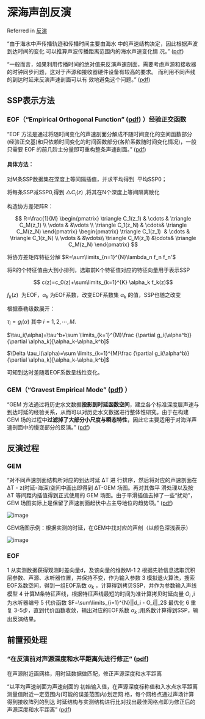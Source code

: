 # 深海声剖反演

Referred in [反演](zotero://note/u/AECNZVYX/?ignore=1)

“由于海水中声传播轨迹和传播时间主要由海水 中的声速结构决定，因此根据声波到达时间的变化 可以推算声波传播距离范围内的海水声速变化情 况。” ([pdf](zotero://open-pdf/library/items/ZGJJS4J6?page=1))

“一般而言，如果利用传播时间的绝对值来反演声速剖面，需要考虑声源和接收器的时钟同步问题，这对于声源和接收器硬件设备有较高的要求。 而利用不同声线的到达时延来反演声速剖面可以有 效地避免这个问题。” ([pdf](zotero://open-pdf/library/items/ZGJJS4J6?page=2))

## SSP表示方法

### EOF（“Empirical Orthogonal Function” ([pdf](zotero://open-pdf/library/items/ZGJJS4J6?page=2)) ）经验正交函数

“EOF 方法是通过将随时间变化的声速剖面分解成不随时间变化的空间函数部分(经验正交基)和只依赖时间变化的时间函数部分(各阶系数随时间变化情况)，一般只需要 EOF 的前几阶主分量即可重构整条声速剖面。” ([pdf](zotero://open-pdf/library/items/ZGJJS4J6?page=2&annotation=U736Q7J6))

#### 具体方法：

对M条SSP数据集在深度上等间隔插值，并求平均得到  平均SSP0；

将每条SSP减SSP0,得到 $\triangle C_i(z)$ ,将其在N个深度上等间隔离散化

构造协方差矩阵R：

$$ R=\frac{1}{M} \begin{pmatrix} \triangle C_1(z_1) & \cdots & \triangle C_M(z_1) \\ \vdots & &\vdots \\ \triangle C_1(z_N) & \cdots& \triangle C_M(z_N) \end{pmatrix}  \begin{pmatrix} \triangle C_1(z_1)  & \cdots & \triangle C_1(z_N) \\ \vdots & &\vdots\\ \triangle C_M(z_1) &\cdots& \triangle C_M(z_N) \end{pmatrix} $$

将协方差矩阵特征分解 $R=\sum\limits_{n=1}^{N}\lambda_n f_n f_n'$  

将R的个特征值由大到小排列，选取前K个特征值对应的特征向量用于表示SSP

$$ c(z)=c_0(z)+\sum\limits_{k=1}^{K} \alpha_k f_k(z)$$

$f_k(z)$  为EOF，$\alpha_k$ 为EOF系数，改变EOF系数集 $\alpha_k$ 的值，SSP也随之改变

根据泰勒级数展开：

$\tau_i = g_i(\alpha)$       其中$~i=1,2,\cdots,M.$

$\tau_i(\alpha)=\tau^b+\sum \limits_{k=1}^{M}\frac {\partial g_i(\alpha^b)}{\partial \alpha_k}[\alpha_k-\alpha_k^b]$ 

$\Delta \tau_i(\alpha)=\sum \limits_{k=1}^{M}\frac {\partial g_i(\alpha^b)}{\partial \alpha_k}[\alpha_k-\alpha_k^b]$

可知到达时差随着EOF系数呈线性变化。


### GEM（“Gravest Empirical Mode” ([pdf](zotero://open-pdf/library/items/ZGJJS4J6?page=1)) ）

“GEM 方法通过将历史水文数据**投影到时延函数空间**，建立各个标准深度层声速与到达时延的经验关系，从而可以对历史水文数据进行整体性研究。由于在构建 GEM 场的过程中**过滤掉了大部分小尺度与瞬态特性**，因此它主要适用于对海洋声速剖面中的慢变部分的反演。” ([pdf](zotero://open-pdf/library/items/ZGJJS4J6?page=2&annotation=LCK9T3H5))

## 反演过程

### GEM

“对不同声速剖面结构所对应的到达时延 ∆T 进 行排序，然后将对应的声速剖面在 ∆T - z(时延-海深)空间中画出即得到 ∆T-GEM 场图。再对其做平 滑处理以及按 ∆T 等间距内插值得到正式使用的 GEM 场图。由于平滑插值去掉了一些“扰动”， GEM 场图实际上是保留了声速剖面起伏中占主导地位的趋势项。” ([pdf](zotero://open-pdf/library/items/ZGJJS4J6?page=3))

![image](https://user-images.githubusercontent.com/56439544/226398198-876c4113-c124-4da9-94e2-f9ae5a77f4ed.png)

GEM场图示例：根据实测的时延，在GEM中找对应的声剖（以颜色深浅表示）

![image](https://user-images.githubusercontent.com/56439544/226398029-fe7115d4-a6c3-4756-92dd-1291630db067.png)
 




### EOF

1 从实测数据获得观测时差向量d，及该向量的维数M-1
2 根据先验信息选取沉积层参数、声源、水听器位置，并保持不变，作为输入参数
3 模拟退火算法，搜索EOF系数空间，得到一组EOF系数 $\alpha_k$ ，计算得到拷贝SSP，并作为参数输入声线模型
4 计算M条特征声线，根据特征声线最短的时间为准计算拷贝时延向量 $O_i$  ,i为水听器编号
5 代价函数 $F=\sum\limits_{i=1}^{N}||d_i - O_i||_2$ 最优化
6 重复 3-5步，直到代价函数收敛，输出对应的EOF系数 $\alpha_k$  ;用系数计算得到SSP，输出反演结果。


## 前置预处理

### “在反演前对声源深度和水平距离先进行修正” ([pdf](zotero://open-pdf/library/items/ZGJJS4J6?page=4))

在声源附近画网格，用时延数据做匹配，修正声源深度和水平距离

“以平均声速剖面为声速剖面的 初始输入值，在声源深度标称值和入水点水平距离 测量值附近一定范围内(可能的误差范围内)划定网 格，每个网格点通过声场计算得到接收阵列的到达 时延结构与实测结构进行比对找出最佳网格点即为修正后的声源深度和水平距离” ([pdf](zotero://open-pdf/library/items/ZGJJS4J6?page=4))
